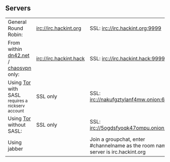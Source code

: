## Servers
|                                                                     |                           |                                                                                    |
|-------------------------------------------------------------------  |---------------------------|------------------------------------------------------------------------------------|
| General Round Robin:                                                | <irc://irc.hackint.org>   | SSL: 	<irc://irc.hackint.org:9999>                                                 |
| From within [dn42.net] / [chaosvpn] only:                           | <irc://irc.hackint.hack>  | SSL: 	<irc://irc.hackint.hack:9999>                                                |
| Using [Tor] with SASL<br><small>requires a nickserv account</small> | SSL only                  | SSL: 	<irc://nakufgztylanf4mw.onion:6697>                                          |
| Using [Tor] without SASL:                                           | SSL only                  | SSL: 	<irc://5ogdsfyoqk47ompu.onion:6697>                                          |
| Using jabber                                                        |                           | Join a groupchat, enter #channelname as the room name, server is irc.hackint.org   |

[dn42.net]: https://dn42.ne
[chaosvpn]: https://wiki.hamburg.ccc.de/ChaosVPN
[Tor]: https://www.torproject.org/
